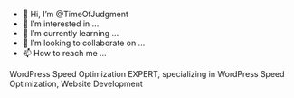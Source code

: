 - 👋 Hi, I’m @TimeOfJudgment
- 👀 I’m interested in ...
- 🌱 I’m currently learning ...
- 💞️ I’m looking to collaborate on ...
- 📫 How to reach me ...

<!---
TimeOfJudgment/TimeOfJudgment is a ✨ special ✨ repository because its `README.md` (this file) appears on your GitHub profile.
You can click the Preview link to take a look at your changes.
--->

WordPress Speed Optimization EXPERT, specializing in WordPress Speed Optimization, Website Development
